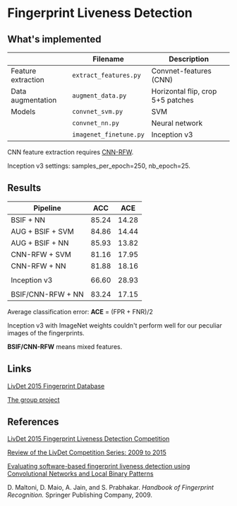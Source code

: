 # Fingerprint Liveness Detection

## What's implemented

|  | Filename | Description |
|---|---|---|
| Feature extraction | `extract_features.py` | Convnet-features (CNN) |
| Data augmentation | `augment_data.py` | Horizontal flip, crop 5+5 patches |
| Models | `convnet_svm.py` | SVM |
|  | `convnet_nn.py` | Neural network |
|  | `imagenet_finetune.py` | Inception v3 |

CNN feature extraction requires [CNN-RFW](https://github.com/giovanichiachia/convnet-rfw).

Inception v3 settings: samples_per_epoch=250, nb_epoch=25.

## Results

| Pipeline | ACC | ACE |
|---|---|---|
| BSIF + NN | 85.24 | 14.28 |
| AUG + BSIF + SVM | 84.86 | 14.44 |
| AUG + BSIF + NN | 85.93 | 13.82 |
| CNN-RFW + SVM | 81.16 | 17.95 |
| CNN-RFW + NN | 81.88 | 18.16 |
|  |  |  |
| Inception v3 | 66.60 | 28.93 |
|  |  |  |
| BSIF/CNN-RFW + NN | 83.24 | 17.15 |

Average classification error: **ACE** = (FPR + FNR)/2

Inception v3 with ImageNet weights couldn't perform well for our peculiar images of the fingerprints.

**BSIF/CNN-RFW** means mixed features.

## Links

[LivDet 2015 Fingerprint Database](http://livdet.org/registration.php)

[The group project](https://github.com/Guiliang/FingerprintLivenessDetection-project)

## References

[LivDet 2015 Fingerprint Liveness Detection Competition](https://www.clarkson.edu/sites/default/files/2018-01/LivDet%202015.pdf)

[Review of the LivDet Competition Series: 2009 to 2015](https://arxiv.org/abs/1609.01648)

[Evaluating software-based fingerprint liveness detection using Convolutional Networks and Local Binary Patterns](https://arxiv.org/abs/1508.00537)

D. Maltoni, D. Maio, A. Jain, and S. Prabhakar. *Handbook of Fingerprint Recognition.* Springer Publishing Company, 2009.

